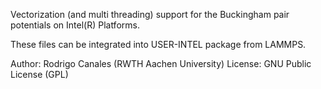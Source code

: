 Vectorization (and multi threading) support for the Buckingham pair potentials on Intel(R) Platforms.

These files can be integrated into USER-INTEL package from LAMMPS.


Author: Rodrigo Canales (RWTH Aachen University)
License: GNU Public License (GPL)

